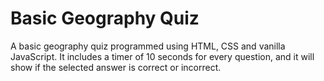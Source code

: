 # Basic Geography Quiz

A basic geography quiz programmed using HTML, CSS and vanilla JavaScript. It includes a timer of 10 seconds for every question, and it will show if the selected answer is correct or incorrect.
